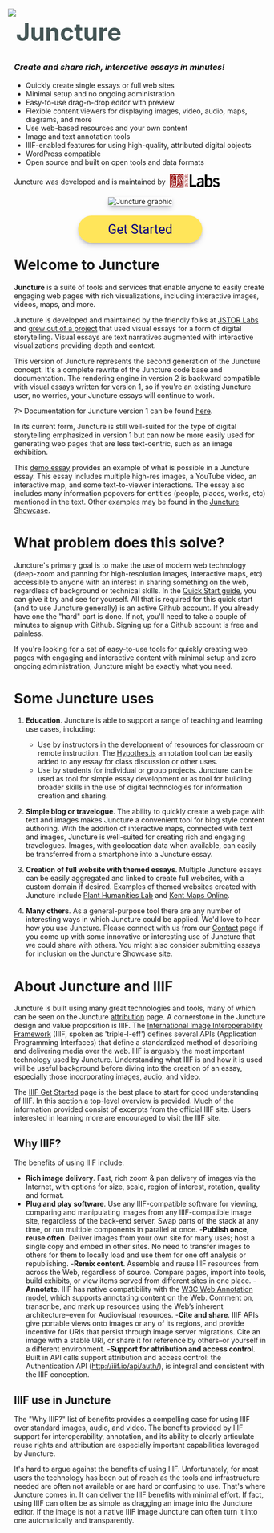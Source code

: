 <style>
a.cta {
  background-color: #FFE55A;
  border-radius: 50px;
  font-family: Roboto, Helvetica, sans-serif;
  font-weight: normal;
  font-size: 1.6rem;
  padding: 12px 60px;
  margin: auto;
  margin-top: 0;
  text-align: center;
  color: #0b0080;
  text-decoration: None;
}
.splash-end img, .splash-end a {
  box-shadow: rgba(50, 50, 93, 0.25) 0px 6px 12px -2px, rgba(0, 0, 0, 0.3) 0px 3px 7px -3px;
}
.splash-start p {
  display: flex;
  align-items: center;
  gap: 6px;
}
.splash-start p img {
  height: 30px;
}
p {
  display: flow-root;
}

</style>

<div class="splash">
<div class="splash-start">

<div class="splash-logo" style="display:flex;align-items:center;">
    <img src="https://juncture-digital.github.io/juncture/static/images/favicon.svg" style="margin:-12px 0 0 -12px;height:90px">
    <div style="font-size:3rem;color:#455;margin-top:-10px;font-weight:bold;">Juncture</div>
</div>

<h3 style="line-height:1.3;margin-top:1rem;"><i>Create and share rich, interactive essays in minutes!</i></h3>

- Quickly create single essays or full web sites
- Minimal setup and no ongoing administration
- Easy-to-use drag-n-drop editor with preview
- Flexible content viewers for displaying images, video, audio, maps, diagrams, and more
- Use web-based resources and your own content
- Image and text annotation tools
- IIIF-enabled features for using high-quality, attributed digital objects
- WordPress compatible
- Open source and built on open tools and data formats

Juncture was developed and is maintained by [![JSTOR](https://raw.githubusercontent.com/juncture-digital/juncture/main/static/images/labs.jpg)](https://labs.jstor.org)

</div>
<div class="splash-end">
    <div style="display:flex; flex-direction:column; align-items:center; gap:2rem;">
        <img class="splash-image" src="https://iiif-image.juncture-digital.org/iiif/2/e058046a1379d7dfc9a4daee11a9a6ca1b7ac9bafd78fd30d40ff92fef99ce86/full/500,/0/default.jpg" alt="Juncture graphic">
        <div><a href="#/getting-started" class="cta">Get Started</a></div>
    </div>
</div>
</div>

# Welcome to Juncture

**Juncture** is a suite of tools and services that enable anyone to easily create engaging web pages with rich visualizations, including interactive images, videos, maps, and more.  

Juncture is developed and maintained by the friendly folks at [JSTOR Labs](https://labs.jstor.org) and [grew out of a project](https://www.doaks.org/research/mellon-initiatives/plant-humanities-initiative) that used visual essays for a form of digital storytelling.  Visual essays are text narratives augmented with interactive visualizations providing depth and context.  

This version of Juncture represents the second generation of the Juncture concept.  It's a complete rewrite of the Juncture code base and documentation.  The rendering engine in version 2 is backward compatible with visual essays written for version 1, so if you're an existing Juncture user, no worries, your Juncture essays will continue to work.  

?> Documentation for Juncture version 1 can be found [here](https://github.com/jstor-labs/juncture/wiki).

In its current form, Juncture is still well-suited for the type of digital storytelling emphasized in version 1 but can now be more easily used for generating web pages that are less text-centric, such as an image exhibition.

This [demo essay](/showcase/bedroom-in-arles) provides an example of what is possible in a Juncture essay.  This essay includes multiple high-res images, a YouTube video, an interactive map, and some text-to-viewer interactions.  The essay also includes many information popovers for entities (people, places, works, etc) mentioned in the text.  Other examples may be found in the [Juncture Showcase](/showcase).

# What problem does this solve?

Juncture's primary goal is to make the use of modern web technology (deep-zoom and panning for high-resolution images, interactive maps, etc) accessible to anyone with an interest in sharing something on the web, regardless of background or technical skills. In the [Quick Start guide](/quick-start), you can give it try and see for yourself. All that is required for this quick start (and to use Juncture generally) is an active Github account. If you already have one the "hard" part is done. If not, you'll need to take a couple of minutes to signup with Github. Signing up for a Github account is free and painless.

If you're looking for a set of easy-to-use tools for quickly creating web pages with engaging and interactive content with minimal setup and zero ongoing administration, Juncture might be exactly what you need.

# Some Juncture uses

1. **Education**. Juncture is able to support a range of teaching and learning use cases, including:
    - Use by instructors in the development of resources for classroom or remote instruction.  The [Hypothes.is](https://web.hypothes.is/) annotation tool can be easily added to any essay for class discussion or other uses. 
    - Use by students for individual or group projects.  Juncture can be used as tool for simple essay development or as tool for building broader skills in the use of digital technologies for information creation and sharing.

2. **Simple blog or travelogue**.  The ability to quickly create a web page with text and images makes Juncture a convenient tool for blog style content authoring.  With the addition of interactive maps, connected with text and images, Juncture is well-suited for creating rich and engaging travelogues.  Images, with geolocation data when available, can easily be transferred from a smartphone into a Juncture essay.

3. **Creation of full website with themed essays**.  Multiple Juncture essays can be easily aggregated and linked to create full websites, with a custom domain if desired.  Examples of themed websites created with Juncture include [Plant Humanities Lab](https://lab.plant-humanities.org/) and [Kent Maps Online](https://kent-maps.online/).

4. **Many others**.  As a general-purpose tool there are any number of interesting ways in which Juncture could be applied. We'd love to hear how you use Juncture.  Please connect with us from our [Contact](/contact) page if you come up with some innovative or interesting use of Juncture that we could share with others.  You might also consider submitting essays for inclusion on the Juncture Showcase site.

# About Juncture and IIIF

Juncture is built using many great technologies and tools, many of which can be seen on the Juncture [attribution](/attribution) page.  A cornerstone in the Juncture design and value proposition is IIIF.  The [International Image Interoperability Framework](https://iiif.io/) (IIIF, spoken as 'triple-I-eff') defines several APIs (Application Programming Interfaces) that define a standardized method of describing and delivering media over the web.  IIIF is arguably the most important technology used by Juncture.  Understanding what IIIF is and how it is used will be useful background before diving into the creation of an essay, especially those incorporating images, audio, and video.  

The [IIIF Get Started](https://iiif.io/get-started/) page is the best place to start for good understanding of IIIF.  In this section a top-level overview is provided.  Much of the information provided consist of excerpts from the official IIIF site.  Users interested in learning more are encouraged to visit the IIIF site.

## Why IIIF?

The benefits of using IIIF include:

- **Rich image delivery**.  Fast, rich zoom & pan delivery of images via the Internet, with options for size, scale, region of interest, rotation, quality and format.
- **Plug and play software**.  Use any IIIF-compatible software for viewing, comparing and manipulating images from any IIIF-compatible image site, regardless of the back-end server. Swap parts of the stack at any time, or run multiple components in parallel at once.
-**Publish once, reuse often**.  Deliver images from your own site for many uses; host a single copy and embed in other sites. No need to transfer images to others for them to locally load and use them for one off analysis or republishing.
-**Remix content**.  Assemble and reuse IIIF resources from across the Web, regardless of source. Compare pages, import into tools, build exhibits, or view items served from different sites in one place.
-**Annotate**.  IIIF has native compatibility with the [W3C Web Annotation model](https://www.w3.org/TR/2017/REC-annotation-model-20170223/), which supports annotating content on the Web. Comment on, transcribe, and mark up resources using the Web’s inherent architecture–even for Audiovisual resources.
-**Cite and share**.  IIIF APIs give portable views onto images or any of its regions, and provide incentive for URIs that persist through image server migrations. Cite an image with a stable URI, or share it for reference by others–or yourself in a different environment.
-**Support for attribution and access control**.  Built in API calls support attribution and access control: the Authentication API (http://iiif.io/api/auth/), is integral and consistent with the IIIF conception.

## IIIF use in Juncture

The "Why IIIF?" list of benefits provides a compelling case for using IIIF over standard images, audio, and video.  The benefits provided by IIIF support for interoperability, annotation, and its ability to clearly articulate reuse rights and attribution are especially important capabilities leveraged by Juncture.

It's hard to argue against the benefits of using IIIF.  Unfortunately, for most users the technology has been out of reach as the tools and infrastructure needed are often not available or are hard or confusing to use.  That's where Juncture comes in.  It can deliver the IIIF benefits with minimal effort.  If fact, using IIIF can often be as simple as dragging an image into the Juncture editor.  If the image is not a native IIIF image Juncture can often turn it into one automatically and transparently.